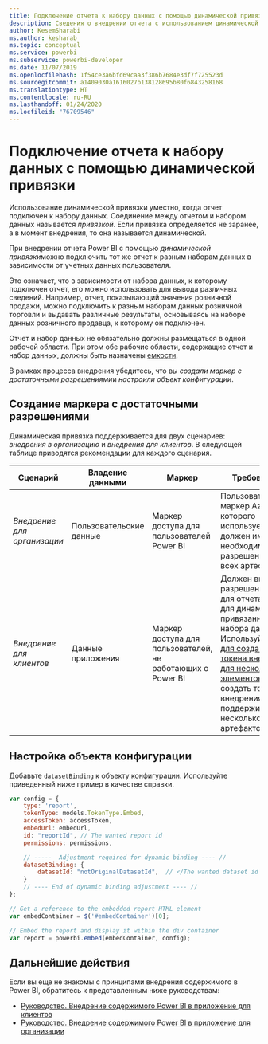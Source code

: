```yaml
---
title: Подключение отчета к набору данных с помощью динамической привязки
description: Сведения о внедрении отчета с использованием динамической привязки.
author: KesemSharabi
ms.author: kesharab
ms.topic: conceptual
ms.service: powerbi
ms.subservice: powerbi-developer
ms.date: 11/07/2019
ms.openlocfilehash: 1f54ce3a6bfd69caa3f386b7684e3df7f725523d
ms.sourcegitcommit: a1409030a1616027b138128695b80f6843258168
ms.translationtype: HT
ms.contentlocale: ru-RU
ms.lasthandoff: 01/24/2020
ms.locfileid: "76709546"
---
```

# <a name="connect-a-report-to-a-dataset-using-dynamic-binding"></a>Подключение отчета к набору данных с помощью динамической привязки 

Использование динамической привязки уместно, когда отчет подключен к набору данных. Соединение между отчетом и набором данных называется *привязкой*. Если привязка определяется не заранее, а в момент внедрения, то она называется динамической.

При внедрении отчета Power BI с помощью *динамической привязки*можно подключить тот же отчет к разным наборам данных в зависимости от учетных данных пользователя.

Это означает, что в зависимости от набора данных, к которому подключен отчет, его можно использовать для вывода различных сведений. Например, отчет, показывающий значения розничной продажи, можно подключить к разным наборам данных розничной торговли и выдавать различные результаты, основываясь на наборе данных розничного продавца, к которому он подключен.

Отчет и набор данных не обязательно должны размещаться в одной рабочей области. При этом обе рабочие области, содержащие отчет и набор данных, должны быть назначены [емкости](azure-pbie-create-capacity.md).

В рамках процесса внедрения убедитесь, что вы *создали маркер с достаточными разрешениями*и *настроили объект конфигурации*.

## <a name="generating-a-token-with-sufficient-permissions"></a>Создание маркера с достаточными разрешениями

Динамическая привязка поддерживается для двух сценариев: *внедрения в организацию* и *внедрения для клиентов*. В следующей таблице приводятся рекомендации для каждого сценария.

|Сценарий  |Владение данными  |Маркер  |Требования  |
|---------|---------|---------|---------|
|*Внедрение для организации*    |Пользовательские данные         |Маркер доступа для пользователей Power BI         |Пользователь, маркер Azure AD которого используется, должен иметь необходимые разрешения для всех артефактов.         |
|*Внедрение для клиентов*     |Данные приложения         |Маркер доступа для пользователей, не работающих с Power BI         |Должен включать разрешения как для отчета, так и для динамически привязанного набора данных. Используйте [API для создания токена внедрения для нескольких элементов](embed-sample-for-customers.md#multiEmbedToken), чтобы создать токен внедрения, поддерживающий несколько артефактов.         |

## <a name="adjusting-the-config-object"></a>Настройка объекта конфигурации
Добавьте `datasetBinding` к объекту конфигурации. Используйте приведенный ниже пример в качестве справки.

```javascript
var config = {
    type: 'report',
    tokenType: models.TokenType.Embed,
    accessToken: accessToken,
    embedUrl: embedUrl,
    id: "reportId", // The wanted report id
    permissions: permissions,

    // -----  Adjustment required for dynamic binding ---- //
    datasetBinding: {
        datasetId: "notOriginalDatasetId",  // </The wanted dataset id
    }
    // ---- End of dynamic binding adjustment ---- //
};

// Get a reference to the embedded report HTML element
var embedContainer = $('#embedContainer')[0];

// Embed the report and display it within the div container
var report = powerbi.embed(embedContainer, config);
```

## <a name="next-steps"></a>Дальнейшие действия

Если вы еще не знакомы с принципами внедрения содержимого в Power BI, обратитесь к представленным ниже руководствам:
* [Руководство. Внедрение содержимого Power BI в приложение для клиентов](embed-sample-for-customers.md)
* [Руководство. Внедрение содержимого Power BI в приложение для организации](embed-sample-for-your-organization.md)